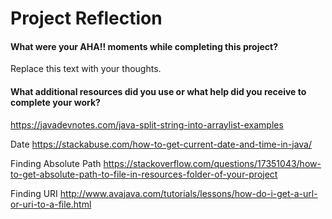 # Project Reflection

#### What were your AHA!! moments while completing this project?

Replace this text with your thoughts.

#### What additional resources did you use or what help did you receive to complete your work?


https://javadevnotes.com/java-split-string-into-arraylist-examples

Date
https://stackabuse.com/how-to-get-current-date-and-time-in-java/

Finding Absolute Path
https://stackoverflow.com/questions/17351043/how-to-get-absolute-path-to-file-in-resources-folder-of-your-project

Finding URI
http://www.avajava.com/tutorials/lessons/how-do-i-get-a-url-or-uri-to-a-file.html
